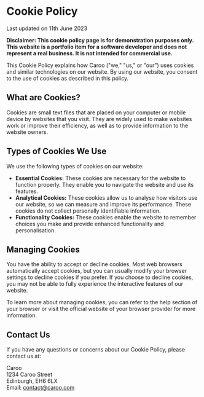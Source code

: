 # Cookie Policy

Last updated on 11th June 2023

**Disclaimer: This cookie policy page is for demonstration purposes only. This website is a portfolio item for a software developer and does not represent a real business. It is not intended for commercial use.**

This Cookie Policy explains how Caroo ("we," "us," or "our") uses cookies and similar technologies on our website. By using our website, you consent to the use of cookies as described in this policy.

## What are Cookies?

Cookies are small text files that are placed on your computer or mobile device by websites that you visit. They are widely used to make websites work or improve their efficiency, as well as to provide information to the website owners.

## Types of Cookies We Use

We use the following types of cookies on our website:

- **Essential Cookies:** These cookies are necessary for the website to function properly. They enable you to navigate the website and use its features.
- **Analytical Cookies:** These cookies allow us to analyse how visitors use our website, so we can measure and improve its performance. These cookies do not collect personally identifiable information.
- **Functionality Cookies:** These cookies enable the website to remember choices you make and provide enhanced functionality and personalisation.

## Managing Cookies

You have the ability to accept or decline cookies. Most web browsers automatically accept cookies, but you can usually modify your browser settings to decline cookies if you prefer. If you choose to decline cookies, you may not be able to fully experience the interactive features of our website.

To learn more about managing cookies, you can refer to the help section of your browser or visit the official website of your browser provider for more information.

## Contact Us

If you have any questions or concerns about our Cookie Policy, please contact us at:

Caroo  
1234 Caroo Street  
Edinburgh, EH6 6LX  
Email: contact@caroo.com
